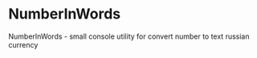 NumberInWords
=====================

NumberInWords - small console utility for convert number to text russian currency 

